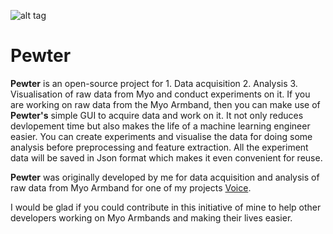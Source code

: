 ![alt tag](https://sigvoiced.files.wordpress.com/2016/07/pewter.png)
# Pewter

**Pewter** is an open-source project for
        1. Data acquisition
        2. Analysis
        3. Visualisation
of raw data from Myo and conduct experiments on it. If you are working on raw data from the Myo Armband, then you can make use of **Pewter's** simple GUI to acquire data and work on it. It not only reduces devlopement time but also makes the life of a machine learning engineer easier. You can create experiments and visualise the data for doing some analysis before preprocessing and feature extraction. All the experiment data will be saved in Json format which makes it even convenient for reuse.

**Pewter** was originally developed by me for data acquisition and analysis of raw data from Myo Armband for one of my projects [Voice](https://github.com/sigvoiced/Voice).

I would be glad if you could contribute in this initiative of mine to help other developers working on Myo Armbands and making their lives easier.




